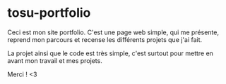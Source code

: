 # tosu-portfolio

Ceci est mon site portfolio. C'est une page web simple, qui me présente, reprend mon parcours et recense les différents projets que j'ai fait.

La projet ainsi que le code est très simple, c'est surtout pour mettre en avant mon travail et mes projets.

Merci ! <3
